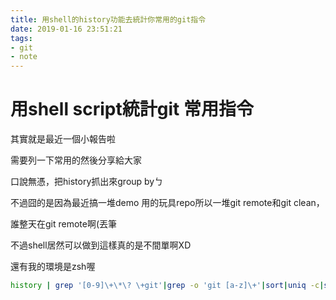 ```yaml
---
title: 用shell的history功能去統計你常用的git指令
date: 2019-01-16 23:51:21
tags:
- git
- note
---
```


# 用shell script統計git 常用指令

其實就是最近一個小報告啦

需要列一下常用的然後分享給大家

口說無憑，把history抓出來group byㄅ

不過囧的是因為最近搞一堆demo 用的玩具repo所以一堆git remote和git clean，

誰整天在git remote啊(丟筆

不過shell居然可以做到這樣真的是不間單啊XD

還有我的環境是zsh喔

```sh
history | grep '[0-9]\+\*\? \+git'|grep -o 'git [a-z]\+'|sort|uniq -c|sort -n -k 1
```